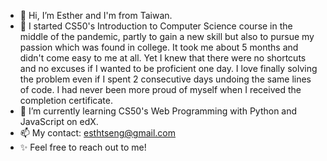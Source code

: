 - 👋 Hi, I’m Esther and I'm from Taiwan.
- 🌱 I started CS50's Introduction to Computer Science course in the middle of the pandemic, 
partly to gain a new skill but also to pursue my passion which was found in college.
It took me about 5 months and didn't come easy to me at all.
Yet I knew that there were no shortcuts and no excuses if I wanted to be proficient one day.
I love finally solving the problem even if I spent 2 consecutive days undoing the same lines of code.
I had never been more proud of myself when I received the completion certificate.
- 💞️ I’m currently learning CS50's Web Programming with Python and JavaScript on edX.
- 📫 My contact: esthtseng@gmail.com
- ✨ Feel free to reach out to me! 


<!---
esthertseng1031/esthertseng1031 is a ✨ special ✨ repository because its `README.md` (this file) appears on your GitHub profile.
You can click the Preview link to take a look at your changes.
--->
